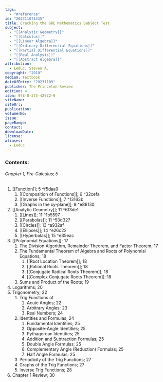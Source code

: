 ```yaml
---
tags:
  - "#reference"
id: "202311071435"
title: Cracking the GRE Mathematics Subject Test
subject:
  - "[[Analytic Geometry]]"
  - "[[Calculus]]"
  - "[[Linear Algebra]]"
  - "[[Ordinary Differential Equations]]"
  - "[[Partial Differential Equations]]"
  - "[[Real Analysis]]"
  - "[[Abstract Algebra]]"
attribution:
  - Leduc, Steven A.
copyright: "2010"
medium: Textbook
dateOfEntry: "20231109"
publisher: The Princeton Review
edition: 4
isbn: 978-0-375-42972-9
siteName: 
siteUrl: 
publication: 
volumerNo: 
issue: 
pageRange: 
contact: 
downloadDate: 
license:
aliases:
  - Leduc
---
```

### Contents:
###### Chapter 1, Pre-Calculus; 5
1. [[Function]]; 5 ^f5daa0
	1. [[Composition of Functions]]; 6 ^32cefa
	2. [[Inverse Functions]]; 7 ^13163b
	3. [[Graphs in the xy-plane]]; 9 ^e88130
2. [[Analytic Geometry]]; 11 ^6f3de1
	1. [[Lines]]; 11 ^1b5597
	2. [[Parabolas]]; 11 ^53d327
	3. [[Circles]]; 13 ^a932af
	4. [[Ellipses]]; 14 ^e26c22
	5. [[Hyperbolas]]; 15 ^e35eac
3. [[Polynomial Equations]]; 17
	1. The Division Algorithm, Remainder Theorem, and Factor Theorem; 17
	2. The Fundamental Theorem of Algebra and Roots of Polynomial Equations; 18
		1. [[Root Location Theorem]]; 18
		2. [[Rational Roots Theorem]]; 18
		3. [[Conjugate Radical Roots Theorem]]; 18
		4. [[Complex Conjugate Roots Theorem]]; 18
	3. Sums and Product of the Roots; 19
4. Logarithms; 20
5. Trigonometry; 22
	1. Trig Functions of
		1. Acute Angles; 22
		2. Arbitrary Angles; 23
		3. Real Numbers; 24
	2. Identities and Formulas; 24
		1. Fundamental Identities; 25
		2. Opposite-Angle Identities; 25
		3. Pythagorean Identities; 25
		4. Addition and Subtraction Formulas; 25
		5. Double Angle Formulas; 25
		6. Complementary Angle (Reduction) Formulas; 25
		7. Half Angle Formulas; 25
	3. Periodicity of the Trig Functions; 27
	4. Graphs of the Trig Functions; 27
	5. Inverse Trig Functions; 28
6. Chapter 1 Review; 30
